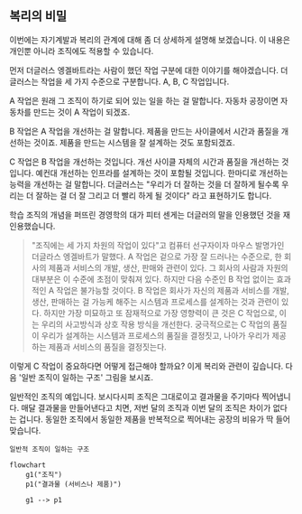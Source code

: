 ## 복리의 비밀
이번에는 자기계발과 복리의 관계에 대해 좀 더 상세하게 설명해 보겠습니다. 이 내용은 개인뿐 아니라 조직에도 적용할 수 있습니다.

먼저 더글러스 엥겔바트라는 사람이 했던 작업 구분에 대한 이야기를 해야겠습니다. 더글러스는 작업을 세 가지 수준으로 구분합니다. A, B, C 작업입니다.

A 작업은 원래 그 조직이 하기로 되어 있는 일을 하는 걸 말합니다. 자동차 공장이면 자동차를 만드는 것이 A 작업이 되겠죠.

B 작업은 A 작업을 개선하는 걸 말합니다. 제품을 만드는 사이클에서 시간과 품질을 개선하는 것이죠. 제품을 만드는 시스템을 잘 설계하는 것도 포함되겠죠.

C 작업은 B 작업을 개선하는 것입니다. 개선 사이클 자체의 시간과 품질을 개선하는 것입니다. 예컨대 개선하는 인프라를 설계하는 것이 포함될 것입니다. 한마디로 개선하는 능력을 개선하는 걸 말합니다. 더글러스는 "우리가 더 잘하는 것을 더 잘하게 될수록 우리는 더 잘하는 걸 더 잘 그리고 더 빨리 하게 될 것이다" 라고 표현하기도 합니다.

학습 조직의 개념을 퍼뜨린 경영학의 대가 피터 센게는 더글러의 말을 인용했던 것을 재인용했습니다.

> "조직에는 세 가지 차원의 작업이 있다"고 컴퓨터 선구자이자 마우스 발명가인 더글라스 엥겔바트가 말했다.
> A 작업은 겉으로 가장 잘 드러나는 수준으로, 한 회사의 제품과 서비스의 개발, 생산, 판매와 관련이 있다. 그 회사의 사람과 자원의 대부분은 이 수준에 초점이 맞춰져 있다.
> 하지만 다음 수준인 B 작업 없이는 효과적인 A 작업은 불가능할 것이다.
> B 작업은 회사가 자신의 제품과 서비스를 개발, 생산, 판매하는 걸 가능케 해주는 시스템과 프로세스를 설계하는 것과 관련이 있다.
> 하지만 가장 미묘하고 또 잠재적으로 가장 영향력이 큰 것은 C 작업으로, 이는 우리의 사고방식과 상호 작용 방식을 개선한다. 궁극적으로는 C 작업의 품질이 우리가 설계하는 시스템과 프로세스의 품질을 결정짓고, 나아가 우리가 제공하는 제품과 서비스의 품질을 결정짓는다.

이렇게 C 작업이 중요하다면 어떻게 접근해야 할까요? 이게 복리와 관련이 깊습니다. 다음 '일반 조직이 일하는 구조' 그림을 보시죠.

일반적인 조직의 예입니다. 보시다시피 조직은 그대로이고 결과물을 주기마다 찍어냅니다. 매달 결과물을 만들어낸다고 치면, 저번 달의 조직과 이번 달의 조직은 차이가 없다는 겁니다. 동일한 조직에서 동일한 제품을 반복적으로 찍어내는 공장의 비유가 딱 들어맞습니다.

`일반적 조직이 일하는 구조`
```mermaid
flowchart
	g1("조직")
	p1("결과물 (서비스나 제품)")

	g1 --> p1
```

